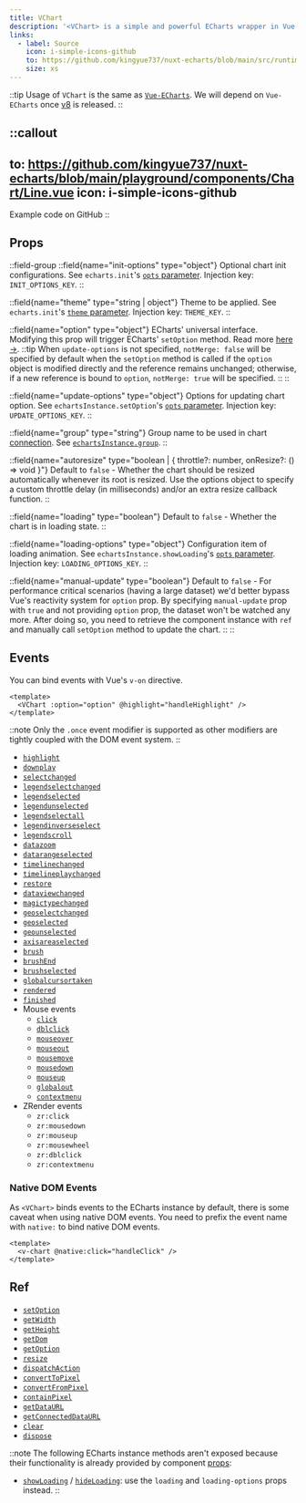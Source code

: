 ```yaml
---
title: VChart
description: '<VChart> is a simple and powerful ECharts wrapper in Vue.'
links:
  - label: Source
    icon: i-simple-icons-github
    to: https://github.com/kingyue737/nuxt-echarts/blob/main/src/runtime/components/VChart.ts
    size: xs
---
```


::tip
Usage of `VChart` is the same as [`Vue-ECharts`](https://github.com/ecomfe/vue-echarts). We will depend on `Vue-ECharts` once [v8](https://github.com/ecomfe/vue-echarts/pull/828) is released.
::

::callout
---
to: https://github.com/kingyue737/nuxt-echarts/blob/main/playground/components/Chart/Line.vue
icon: i-simple-icons-github
---
Example code on GitHub
::

## Props

::field-group
  ::field{name="init-options" type="object"}
    Optional chart init configurations. See `echarts.init`'s  [`opts` parameter](https://echarts.apache.org/en/api.html#echarts.init). Injection key: `INIT_OPTIONS_KEY`.
  ::

  ::field{name="theme" type="string | object"}
    Theme to be applied. See `echarts.init`'s [`theme` parameter](https://echarts.apache.org/en/api.html#echarts.init). Injection key: `THEME_KEY`.
  ::

  ::field{name="option" type="object"}
    ECharts' universal interface. Modifying this prop will trigger ECharts' `setOption` method. Read more [here →](https://echarts.apache.org/en/option.html).
    ::tip
      When `update-options` is not specified, `notMerge: false` will be specified by default when the `setOption` method is called if the `option` object is modified directly and the reference remains unchanged; otherwise, if a new reference is bound to `option`, `notMerge: true` will be specified. 
    ::
  ::

  ::field{name="update-options" type="object"}
    Options for updating chart option. See `echartsInstance.setOption`'s [`opts` parameter](https://echarts.apache.org/en/api.html#echartsInstance.setOption). Injection key: `UPDATE_OPTIONS_KEY`.
  ::

  ::field{name="group" type="string"}
    Group name to be used in chart [connection](https://echarts.apache.org/en/api.html#echarts.connect). See [`echartsInstance.group`](https://echarts.apache.org/en/api.html#echartsInstance.group).
  ::

  ::field{name="autoresize" type="boolean | { throttle?: number, onResize?: () => void }"}
    Default to `false` - Whether the chart should be resized automatically whenever its root is resized. Use the options object to specify a custom throttle delay (in milliseconds) and/or an extra resize callback function.
  ::

  ::field{name="loading" type="boolean"}
    Default to `false` - Whether the chart is in loading state.
  ::

  ::field{name="loading-options" type="object"}
    Configuration item of loading animation. See `echartsInstance.showLoading`'s [`opts` parameter](https://echarts.apache.org/en/api.html#echartsInstance.showLoading). Injection key: `LOADING_OPTIONS_KEY`.
  ::

  ::field{name="manual-update" type="boolean"}
    Default to `false` - For performance critical scenarios (having a large dataset) we'd better bypass Vue's reactivity system for `option` prop. By specifying `manual-update` prop with `true` and not providing `option` prop, the dataset won't be watched any more. After doing so, you need to retrieve the component instance with `ref` and manually call `setOption` method to update the chart.
  ::
::

## Events

You can bind events with Vue's `v-on` directive.

```vue
<template>
  <VChart :option="option" @highlight="handleHighlight" />
</template>
```

::note
Only the `.once` event modifier is supported as other modifiers are tightly coupled with the DOM event system.
::

- [`highlight`](https://echarts.apache.org/en/api.html#events.highlight)
- [`downplay`](https://echarts.apache.org/en/api.html#events.downplay)
- [`selectchanged`](https://echarts.apache.org/en/api.html#events.selectchanged)
- [`legendselectchanged`](https://echarts.apache.org/en/api.html#events.legendselectchanged)
- [`legendselected`](https://echarts.apache.org/en/api.html#events.legendselected)
- [`legendunselected`](https://echarts.apache.org/en/api.html#events.legendunselected)
- [`legendselectall`](https://echarts.apache.org/en/api.html#events.legendselectall)
- [`legendinverseselect`](https://echarts.apache.org/en/api.html#events.legendinverseselect)
- [`legendscroll`](https://echarts.apache.org/en/api.html#events.legendscroll)
- [`datazoom`](https://echarts.apache.org/en/api.html#events.datazoom)
- [`datarangeselected`](https://echarts.apache.org/en/api.html#events.datarangeselected)
- [`timelinechanged`](https://echarts.apache.org/en/api.html#events.timelinechanged)
- [`timelineplaychanged`](https://echarts.apache.org/en/api.html#events.timelineplaychanged)
- [`restore`](https://echarts.apache.org/en/api.html#events.restore)
- [`dataviewchanged`](https://echarts.apache.org/en/api.html#events.dataviewchanged)
- [`magictypechanged`](https://echarts.apache.org/en/api.html#events.magictypechanged)
- [`geoselectchanged`](https://echarts.apache.org/en/api.html#events.geoselectchanged)
- [`geoselected`](https://echarts.apache.org/en/api.html#events.geoselected)
- [`geounselected`](https://echarts.apache.org/en/api.html#events.geounselected)
- [`axisareaselected`](https://echarts.apache.org/en/api.html#events.axisareaselected)
- [`brush`](https://echarts.apache.org/en/api.html#events.brush)
- [`brushEnd`](https://echarts.apache.org/en/api.html#events.brushEnd)
- [`brushselected`](https://echarts.apache.org/en/api.html#events.brushselected)
- [`globalcursortaken`](https://echarts.apache.org/en/api.html#events.globalcursortaken)
- [`rendered`](https://echarts.apache.org/en/api.html#events.rendered)
- [`finished`](https://echarts.apache.org/en/api.html#events.finished)
- Mouse events
  - [`click`](https://echarts.apache.org/en/api.html#events.Mouse%20events.click)
  - [`dblclick`](https://echarts.apache.org/en/api.html#events.Mouse%20events.dblclick)
  - [`mouseover`](https://echarts.apache.org/en/api.html#events.Mouse%20events.mouseover)
  - [`mouseout`](https://echarts.apache.org/en/api.html#events.Mouse%20events.mouseout)
  - [`mousemove`](https://echarts.apache.org/en/api.html#events.Mouse%20events.mousemove)
  - [`mousedown`](https://echarts.apache.org/en/api.html#events.Mouse%20events.mousedown)
  - [`mouseup`](https://echarts.apache.org/en/api.html#events.Mouse%20events.mouseup)
  - [`globalout`](https://echarts.apache.org/en/api.html#events.Mouse%20events.globalout)
  - [`contextmenu`](https://echarts.apache.org/en/api.html#events.Mouse%20events.contextmenu)
- ZRender events
  - `zr:click`
  - `zr:mousedown`
  - `zr:mouseup`
  - `zr:mousewheel`
  - `zr:dblclick`
  - `zr:contextmenu`

### Native DOM Events

As `<VChart>` binds events to the ECharts instance by default, there is some caveat when using native DOM events. You need to prefix the event name with `native:` to bind native DOM events.

```vue
<template>
  <v-chart @native:click="handleClick" />
</template>
```

## Ref

- [`setOption`](https://echarts.apache.org/en/api.html#echartsInstance.setOption)
- [`getWidth`](https://echarts.apache.org/en/api.html#echartsInstance.getWidth)
- [`getHeight`](https://echarts.apache.org/en/api.html#echartsInstance.getHeight)
- [`getDom`](https://echarts.apache.org/en/api.html#echartsInstance.getDom)
- [`getOption`](https://echarts.apache.org/en/api.html#echartsInstance.getOption)
- [`resize`](https://echarts.apache.org/en/api.html#echartsInstance.resize)
- [`dispatchAction`](https://echarts.apache.org/en/api.html#echartsInstance.dispatchAction)
- [`convertToPixel`](https://echarts.apache.org/en/api.html#echartsInstance.convertToPixel)
- [`convertFromPixel`](https://echarts.apache.org/en/api.html#echartsInstance.convertFromPixel)
- [`containPixel`](https://echarts.apache.org/en/api.html#echartsInstance.containPixel)
- [`getDataURL`](https://echarts.apache.org/en/api.html#echartsInstance.getDataURL)
- [`getConnectedDataURL`](https://echarts.apache.org/en/api.html#echartsInstance.getConnectedDataURL)
- [`clear`](https://echarts.apache.org/en/api.html#echartsInstance.clear)
- [`dispose`](https://echarts.apache.org/en/api.html#echartsInstance.dispose)

::note
The following ECharts instance methods aren't exposed because their functionality is already provided by component [props](#props):

- [`showLoading`](https://echarts.apache.org/en/api.html#echartsInstance.showLoading) / [`hideLoading`](https://echarts.apache.org/en/api.html#echartsInstance.hideLoading): use the `loading` and `loading-options` props instead.
::
